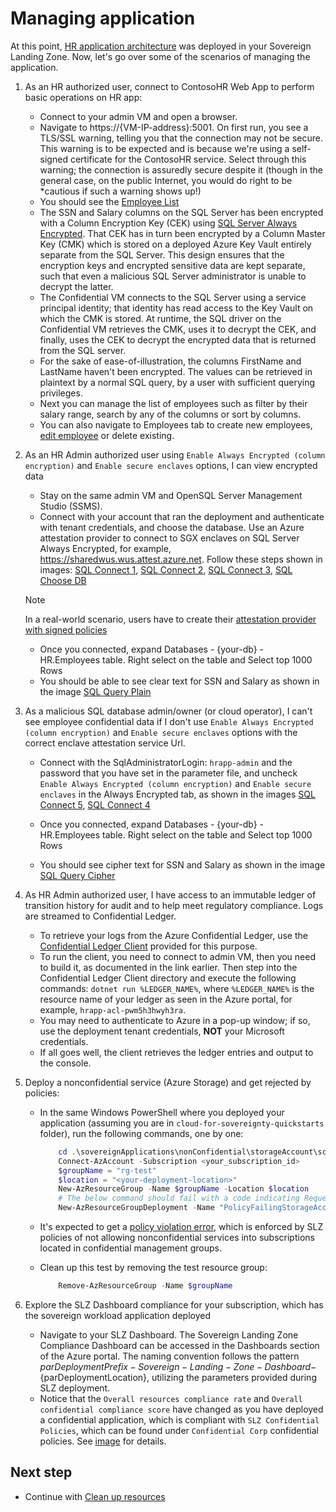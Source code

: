 # Managing application

At this point, [HR application architecture](../media/architecture-current.png) was deployed in your Sovereign Landing Zone.
Now, let's go over some of the scenarios of managing the application.

1. As an HR authorized user, connect to ContosoHR Web App to perform basic operations on HR app:

    * Connect to your admin VM and open a browser.
    * Navigate to https://{VM-IP-address}:5001. On first run, you see a TLS/SSL warning, telling you that the connection may not be secure. This warning is to be expected and is because we're using a self-signed certificate for the ContosoHR service. Select through this warning; the connection is assuredly secure despite it (though in the general case, on the public Internet, you would do right to be *cautious if such a warning shows up!)
    * You should see the [Employee List](../media/contosoHR-list.png)
    * The SSN and Salary columns on the SQL Server has been encrypted with a Column Encryption Key (CEK) using [SQL Server Always Encrypted](https://learn.microsoft.com/sql/relational-databases/security/encryption/configure-always-encrypted-keys-using-ssms?view=sql-server-ver16). That CEK has in turn been encrypted by a Column Master Key (CMK) which is stored on a deployed Azure Key Vault entirely separate from the SQL Server. This design ensures that the encryption keys and encrypted sensitive data are kept separate, such that even a malicious SQL Server administrator is unable to decrypt the latter.
    * The Confidential VM connects to the SQL Server using a service principal identity; that identity has read access to the Key Vault on which the CMK is stored. At runtime, the SQL driver on the Confidential VM retrieves the CMK, uses it to decrypt the CEK, and finally, uses the CEK to decrypt the encrypted data that is returned from the SQL server.
    * For the sake of ease-of-illustration, the columns FirstName and LastName haven't been encrypted. The values can be retrieved in plaintext by a normal SQL query, by a user with sufficient querying privileges.
    * Next you can manage the list of employees such as filter by their salary range, search by any of the columns or sort by columns.
    * You can also navigate to Employees tab to create new employees, [edit employee](../media/contosoHR-employee-edit.png) or delete existing.

1. As an HR Admin authorized user using `Enable Always Encrypted (column encryption)` and `Enable secure enclaves` options, I can view encrypted data
    * Stay on the same admin VM and OpenSQL Server Management Studio (SSMS).
    * Connect with your account that ran the deployment and authenticate with tenant credentials, and choose the database. Use an Azure attestation provider to connect to SGX enclaves on SQL Server Always Encrypted, for example, https://sharedwus.wus.attest.azure.net. Follow these steps shown in images: [SQL Connect 1](../media/connect-to-sql-1.png), [SQL Connect 2](../media/connect-to-sql-2.png), [SQL Connect 3](../media/connect-to-sql-3.png), [SQL Choose DB ](../media/sql-server-choose-db.png)
    
    > [!NOTE] 
    > In a real-world scenario, users have to create their [attestation provider with signed policies](https://learn.microsoft.com/azure/attestation/quickstart-portal#create-and-configure-the-provider-with-signed-policies)

    * Once you connected, expand Databases - {your-db} - HR.Employees table. Right select on the table and Select top 1000 Rows
    * You should be able to see clear text for SSN and Salary as shown in the image [SQL Query Plain](../media/query-sql-plain.png)

1. As a malicious SQL database admin/owner (or cloud operator), I can't see employee confidential data if I don't use `Enable Always Encrypted (column encryption)` and `Enable secure enclaves` options with the correct enclave attestation service Url.
    * Connect with the SqlAdministratorLogin: `hrapp-admin` and the password that you have set in the parameter file, and uncheck `Enable Always Encrypted (column encryption)` and `Enable secure enclaves` in the Always Encrypted tab, as shown in the images [SQL Connect 5](../media/connect-to-sql-5.png), [SQL Connect 4](../media/connect-to-sql-4.png)

    * Once you connected, expand Databases - {your-db} - HR.Employees table. Right select on the table and Select top 1000 Rows
    * You should see cipher text for SSN and Salary as shown in the image [SQL Query Cipher](../media/query-sql-cipher.png)

1. As HR Admin authorized user, I have access to an immutable ledger of transition history for audit and to help meet regulatory compliance. Logs are streamed to Confidential Ledger.

    * To retrieve your logs from the Azure Confidential Ledger, use the [Confidential Ledger Client](../../contosoHR/ConfidentialLedgerClient/README.md) provided for this purpose.
    * To run the client, you need to connect to admin VM, then you need to build it, as documented in the link earlier. Then step into the Confidential Ledger Client directory and execute the following commands:
    `dotnet run %LEDGER_NAME%`, where `%LEDGER_NAME%` is the resource name of your ledger as seen in the Azure portal, for example, `hrapp-acl-pwm5h3hwyh3ra`.
    * You may need to authenticate to Azure in a pop-up window; if so, use the deployment tenant credentials, **NOT** your Microsoft credentials.
    * If all goes well, the client retrieves the ledger entries and output to the console.

1. Deploy a nonconfidential service (Azure Storage) and get rejected by policies:

    * In the same Windows PowerShell where you deployed your application (assuming you are in `cloud-for-sovereignty-quickstarts` folder), run the following commands, one by one:

        ``` powershell
            cd .\sovereignApplications\nonConfidential\storageAccount\scripts
            Connect-AzAccount -Subscription <your_subscription_id>
            $groupName = "rg-test"
            $location = "<your-deployment-location>"
            New-AzResourceGroup -Name $groupName -Location $location
            # The below command should fail with a code indicating RequestDisallowedByPolicy
            New-AzResourceGroupDeployment -Name "PolicyFailingStorageAccountDeployment" -ResourceGroupName $groupName -TemplateFile "template.storageaccountcmk.bicep"
        ```

    * It's expected to get a [policy violation error](../media/policy-violation.png), which is enforced by SLZ policies of not allowing nonconfidential services into subscriptions located in confidential management groups.
    * Clean up this test by removing the test resource group:

        ``` powershell
            Remove-AzResourceGroup -Name $groupName
        ```

1. Explore the SLZ Dashboard compliance for your subscription, which has the sovereign workload application deployed
    * Navigate to your SLZ Dashboard. The Sovereign Landing Zone Compliance Dashboard  can be accessed in the Dashboards section of the Azure portal. The naming convention follows the pattern ${parDeploymentPrefix}-Sovereign-Landing-Zone-Dashboard-${parDeploymentLocation}, utilizing the parameters provided during SLZ deployment.
    * Notice that the `Overall resources compliance rate` and `Overall confidential compliance score` have changed as you have deployed a confidential application, which is compliant with `SLZ Confidential Policies`, which can be found under `Confidential Corp` confidential policies. See [image](../media/slz-compliance-dashboard.png) for details.


## Next step

* Continue with [Clean up resources](06-cleanup-resources.md)
